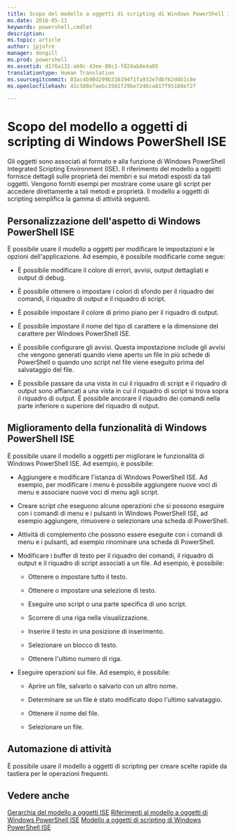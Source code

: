 ```yaml
---
title: Scopo del modello a oggetti di scripting di Windows PowerShell ISE
ms.date: 2016-05-11
keywords: powershell,cmdlet
description: 
ms.topic: article
author: jpjofre
manager: dongill
ms.prod: powershell
ms.assetid: d176a131-ab0c-43ee-80c1-f824ab8e4a05
translationtype: Human Translation
ms.sourcegitcommit: 03ac4b90d299b316194f1fa932e7dbf62d4b1c8e
ms.openlocfilehash: 41c508e7aebc3501f29be7246ca817f95180ef2f

---
```


# Scopo del modello a oggetti di scripting di Windows PowerShell ISE
  Gli oggetti sono associati al formato e alla funzione di Windows PowerShell Integrated Scripting Environment (ISE). Il riferimento del modello a oggetti fornisce dettagli sulle proprietà dei membri e sui metodi esposti da tali oggetti. Vengono forniti esempi per mostrare come usare gli script per accedere direttamente a tali metodi e proprietà. Il modello a oggetti di scripting semplifica la gamma di attività seguenti.

## Personalizzazione dell'aspetto di Windows PowerShell ISE
 È possibile usare il modello a oggetti per modificare le impostazioni e le opzioni dell'applicazione. Ad esempio, è possibile modificarle come segue:

-   È possibile modificare il colore di errori, avvisi, output dettagliati e output di debug.

-   È possibile ottenere o impostare i colori di sfondo per il riquadro dei comandi, il riquadro di output e il riquadro di script.

-   È possibile impostare il colore di primo piano per il riquadro di output.

-   È possibile impostare il nome del tipo di carattere e la dimensione del carattere per Windows PowerShell ISE.

-   È possibile configurare gli avvisi. Questa impostazione include gli avvisi che vengono generati quando viene aperto un file in più schede di PowerShell o quando uno script nel file viene eseguito prima del salvataggio del file.

-   È possibile passare da una vista in cui il riquadro di script e il riquadro di output sono affiancati a una vista in cui il riquadro di script si trova sopra il riquadro di output. È possibile ancorare il riquadro dei comandi nella parte inferiore o superiore del riquadro di output.

## Miglioramento della funzionalità di Windows PowerShell ISE
 È possibile usare il modello a oggetti per migliorare le funzionalità di Windows PowerShell ISE. Ad esempio, è possibile:

-   Aggiungere e modificare l'istanza di Windows PowerShell ISE. Ad esempio, per modificare i menu è possibile aggiungere nuove voci di menu e associare nuove voci di menu agli script.

-   Creare script che eseguono alcune operazioni che si possono eseguire con i comandi di menu e i pulsanti in Windows PowerShell ISE, ad esempio aggiungere, rimuovere o selezionare una scheda di PowerShell.

-   Attività di complemento che possono essere eseguite con i comandi di menu e i pulsanti, ad esempio rinominare una scheda di PowerShell.

-   Modificare i buffer di testo per il riquadro dei comandi, il riquadro di output e il riquadro di script associati a un file. Ad esempio, è possibile:

    -   Ottenere o impostare tutto il testo.

    -   Ottenere o impostare una selezione di testo.

    -   Eseguire uno script o una parte specifica di uno script.

    -   Scorrere di una riga nella visualizzazione.

    -   Inserire il testo in una posizione di inserimento.

    -   Selezionare un blocco di testo.

    -   Ottenere l'ultimo numero di riga.

-   Eseguire operazioni sui file. Ad esempio, è possibile:

    -   Aprire un file, salvarlo o salvarlo con un altro nome.

    -   Determinare se un file è stato modificato dopo l'ultimo salvataggio.

    -   Ottenere il nome del file.

    -   Selezionare un file.

## Automazione di attività
 È possibile usare il modello a oggetti di scripting per creare scelte rapide da tastiera per le operazioni frequenti.

## Vedere anche
 [Gerarchia del modello a oggetti ISE](The-ISE-Object-Model-Hierarchy.md) 
 [Riferimenti al modello a oggetti di Windows PowerShell ISE](Windows-PowerShell-ISE-Object-Model-Reference.md) 
 [Modello a oggetti di scripting di Windows PowerShell ISE](The-Windows-PowerShell-ISE-Scripting-Object-Model.md)

  



<!--HONumber=Jun16_HO4-->


